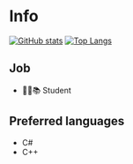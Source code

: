 # Info

[![GitHub stats](https://github-readme-stats.vercel.app/api?username=pid011&show_icons=true&theme=dark&bg_color=DEG,0D1117,161B22&hide_border=true)](https://github.com/pid011)
[![Top Langs](https://github-readme-stats.vercel.app/api/top-langs/?username=pid011&layout=compact&theme=dark&bg_color=DEG,0D1117,161B22&hide_border=true)](https://github.com/pid011?tab=repositories)

## Job
- 👨‍💼📚 Student

## Preferred languages
- C#
- C++
